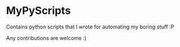 # MyPyScripts

Contains python scripts that I wrote for automating my boring stuff :P 

Any contributions are welcome :)
